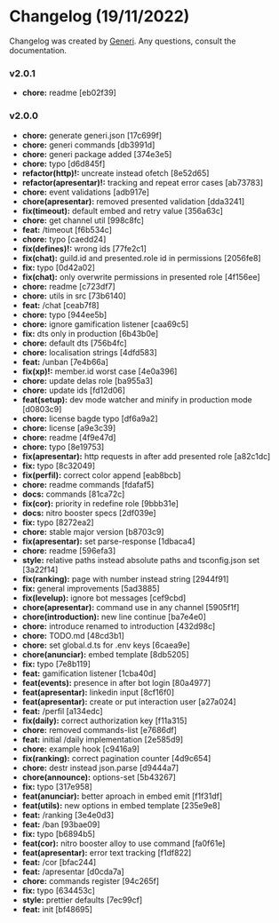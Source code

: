 # Changelog (19/11/2022)

Changelog was created by [Generi](https://github.com/Novout/generi). Any questions, consult the documentation.

### v2.0.1

* **chore:** readme [eb02f39]

### v2.0.0

* **chore:** generate generi.json [17c699f]
* **chore:** generi commands [db3991d]
* **chore:** generi package added [374e3e5]
* **chore:** typo [d6d845f]
* **refactor(http)!:** uncreate instead ofetch [8e52d65]
* **refactor(apresentar)!:** tracking and repeat error cases [ab73783]
* **chore:** event validations [adb917e]
* **chore(apresentar):** removed presented validation [dda3241]
* **fix(timeout):** default embed and retry value [356a63c]
* **chore:** get channel util [998c8fc]
* **feat:** /timeout [f6b534c]
* **chore:** typo [caedd24]
* **fix(defines)!:** wrong ids [77fe2c1]
* **fix(chat):** guild.id and presented.role id in permissions [2056fe8]
* **fix:** typo [0d42a02]
* **fix(chat):** only overwrite permissions in presented role [4f156ee]
* **chore:** readme [c723df7]
* **chore:** utils in src [73b6140]
* **feat:** /chat [ceab7f8]
* **chore:** typo [944ee5b]
* **chore:** ignore gamification listener [caa69c5]
* **fix:** dts only in production [6b43b0e]
* **chore:** default dts [756b4fc]
* **chore:** localisation strings [4dfd583]
* **feat:** /unban [7e4b66a]
* **fix(xp)!:** member.id worst case [4e0a396]
* **chore:** update delas role [ba955a3]
* **chore:** update ids [fd12d06]
* **feat(setup):** dev mode watcher and minify in production mode [d0803c9]
* **chore:** license bagde typo [df6a9a2]
* **chore:** license [a9e3c39]
* **chore:** readme [4f9e47d]
* **chore:** typo [8e19753]
* **fix(apresentar):** http requests in after add presented role [a82c1dc]
* **fix:** typo [8c32049]
* **fix(perfil):** correct color append [eab8bcb]
* **chore:** readme commands [fdafaf5]
* **docs:** commands [81ca72c]
* **fix(cor):** priority in redefine role [9bbb31e]
* **docs:** nitro booster specs [2df039e]
* **fix:** typo [8272ea2]
* **chore:** stable major version [b8703c9]
* **fix(apresentar):** set parse-response [1dbaca4]
* **chore:** readme [596efa3]
* **style:** relative paths instead absolute paths and tsconfig.json set [3a22f14]
* **fix(ranking):** page with number instead string [2944f91]
* **fix:** general improvements [5ad3885]
* **fix(levelup):** ignore bot messages [cef9cbd]
* **chore(apresentar):** command use in any channel [5905f1f]
* **chore(introduction):** new line continue [ba7e4e0]
* **chore:** introduce renamed to introduction [432d98c]
* **chore:** TODO.md [48cd3b1]
* **chore:** set global.d.ts for .env keys [6caea9e]
* **chore(anunciar):** embed template [8db5205]
* **fix:** typo [7e8b119]
* **feat:** gamification listener [1cba40d]
* **feat(events):** presence in after bot login [80a4977]
* **feat(apresentar):** linkedin input [8cf16f0]
* **feat(apresentar):** create or put interaction user [a27a024]
* **feat:** /perfil [a134edc]
* **fix(daily):** correct authorization key [f11a315]
* **chore:** removed commands-list [e7686df]
* **feat:** initial /daily implementation [2e585d9]
* **chore:** example hook [c9416a9]
* **fix(ranking):** correct pagination counter [4d9c654]
* **chore:** destr instead json.parse [d9444a7]
* **chore(announce):** options-set [5b43267]
* **fix:** typo [317e958]
* **feat(anunciar):** better aproach in embed emit [f1f31df]
* **feat(utils):** new options in embed template [235e9e8]
* **feat:** /ranking [3e4e0d3]
* **feat:** /ban [93bae09]
* **fix:** typo [b6894b5]
* **feat(cor):** nitro booster alloy to use command [fa0f61e]
* **feat(apresentar):** error text tracking [f1df822]
* **feat:** /cor [bfac244]
* **feat:** /apresentar [d0cda7a]
* **chore:** commands register [94c265f]
* **fix:** typo [634453c]
* **style:** prettier defaults [7ec99cf]
* **feat:** init [bf48695]

